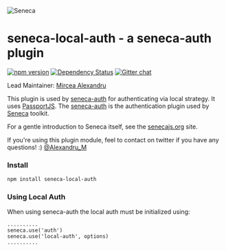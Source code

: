 ![Seneca](http://senecajs.org/files/assets/seneca-logo.png)

seneca-local-auth - a seneca-auth plugin
============================================

[![npm version][npm-badge]][npm-url]
[![Dependency Status][david-badge]][david-url]
[![Gitter chat][gitter-badge]][gitter-url]

Lead Maintainer: [Mircea Alexandru](https://github.com/mirceaalexandru)

This plugin is used by [seneca-auth](https://www.npmjs.com/package/seneca-auth) for authenticating via local strategy.
It uses [PassportJS](http://passportjs.org). The [seneca-auth](https://www.npmjs.com/package/seneca-auth) is the
authentication plugin used by [Seneca](http://senecajs.org) toolkit.

For a gentle introduction to Seneca itself, see the [senecajs.org](http://senecajs.org) site.

If you're using this plugin module, feel to contact on twitter if you have any questions! :) [@Alexandru_M](https://twitter.com/Alexandru_M)


### Install

```sh
npm install seneca-local-auth
```

### Using Local Auth

When using seneca-auth the local auth must be initialized using:

```
..........
seneca.use('auth')
seneca.use('local-auth', options)
..........

```

[npm-badge]: https://badge.fury.io/js/seneca-local-auth.svg
[npm-url]: https://badge.fury.io/js/seneca-local-auth
[david-badge]: https://david-dm.org/senecajs/seneca-local-auth.svg
[david-url]: https://david-dm.org/senecajs/seneca-local-auth
[gitter-badge]: https://badges.gitter.im/senecajs/seneca.png
[gitter-url]: https://gitter.im/senecajs/seneca
